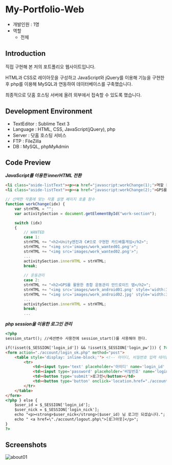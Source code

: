 # My-Portfolio-Web
- 개발인원 : 1명
- 역할
  - 전체
  
## Introduction
직접 구현해 본 저의 포트폴리오 웹사이트입니다.

HTML과 CSS로 레이아웃을 구성하고 JavaScript와 jQuery를 이용해 기능을 구현한 후 php를 이용해 MySQL과 연동하여 데이터베이스를 구축했습니다. 

최종적으로 닷홈 호스팅 서버에 올려 외부에서 접속할 수 있도록 했습니다.

## Development Environment
- TextEditor : Sublime Text 3
- Language : HTML, CSS, JavaScript(jQuery), php
- Server : 닷홈 호스팅 서비스
- FTP : FileZilla
- DB : MySQL, phpMyAdmin 

## Code Preview
***JavaScript를 이용한 innerHTML 전환***
```html
<li class="aside-listText"><p><a href="javascript:workChange(1);">역할 카드게임 'WANTED'</a></p></li>
<li class="aside-listText"><p><a href="javascript:workChange(2);">GPS를 활용한 운동관리 어플리케이션</a></p></li>
```
```javascript
// 선택한 작품에 맞는 작품 설명 페이지 호출 함수
function workChange(idx) {
    var strHTML = "";
    var activitySection = document.getElementById("work-section");

    switch (idx) 
    {
    	// WANTED
    	case 1:
    	strHTML += "<h2>Unity엔진과 C#으로 구현한 카드배틀게임</h2>";
    	strHTML += "<img src='images/work_wanted01.png'>";
    	strHTML += "<img src='images/work_wanted02.png'>";
    	...
    	activitySection.innerHTML = strHTML;
    	break;
		
    	// 운동관리
    	case 2:
    	strHTML += "<h2>GPS를 활용한 종합 운동관리 안드로이드 앱</h2>";
    	strHTML += "<img src='images/work_android01.png' style='width:360px;height:640px;'>&nbsp";
    	strHTML += "<img src='images/work_android02.jpg' style='width:360px;height:640px;'><br>";
    	...
    	activitySection.innerHTML = strHTML;
    	break;
    	...
 ```
 
***php session을 이용한 로그인 관리***
```html
<?php
session_start(); //세션변수 사용전에 session_start()를 사용해야 한다.

if(!isset($_SESSION['login_id']) && !isset($_SESSION['login_pw'])) { ?>
<form action="./account/login_ok.php" method="post">				
	<table style='display: inline-block;''> <!-- 아이디, 비밀번호 입력 테이블 -->
		<tr>
			<td><input type='text' placeholder='아이디' name='login_id' maxlength='20' style='width: 98%' required></td>
			<td><input type='password' placeholder='비밀번호' name='login_pw' maxlength='20' style='width: 98%' required></td>
			<td><button type='submit'>로그인</button></td>
			<td><button type='button' onclick='location.href="./account/join.php"'>회원가입</button></td>
		</tr>
	</table>
</form>
<?php } else {
	$user_id = $_SESSION['login_id'];
	$user_nick = $_SESSION['login_nick'];
	echo "<p><strong>$user_nick</strong>($user_id) 님 로그인 되셨습니다.";
	echo " <a href=\"./account/logout.php\">[로그아웃]</p>";
}
?>
```

## Screenshots
![about01](https://user-images.githubusercontent.com/45503931/56343134-ed243b80-61f4-11e9-972d-f62cfd6a2446.png)
